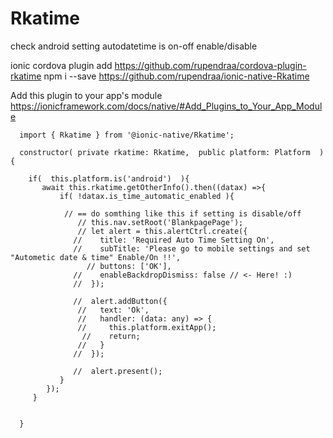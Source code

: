 # Rkatime

check android setting autodatetime is on-off enable/disable

ionic cordova plugin add https://github.com/rupendraa/cordova-plugin-rkatime
npm i --save https://github.com/rupendraa/ionic-native-Rkatime

Add this plugin to your app's module https://ionicframework.com/docs/native/#Add_Plugins_to_Your_App_Module



	  import { Rkatime } from '@ionic-native/Rkatime';

	  constructor( private rkatime: Rkatime,  public platform: Platform  ) {

		if(  this.platform.is('android')  ){
		   await this.rkatime.getOtherInfo().then((datax) =>{
			   if( !datax.is_time_automatic_enabled ){

				// == do somthing like this if setting is disable/off 
				   // this.nav.setRoot('BlankpagePage');
				   // let alert = this.alertCtrl.create({
				  //    title: 'Required Auto Time Setting On',
				  //    subTitle: 'Please go to mobile settings and set "Autometic date & time" Enable/On !!',
					 // buttons: ['OK'],
				  //    enableBackdropDismiss: false // <- Here! :)
				  //  });

				  //  alert.addButton({
				   //   text: 'Ok',
				   //   handler: (data: any) => {
				   //     this.platform.exitApp();
					//    return;
				   //   }
				  //  });

				  //  alert.present();
			   }
			});                  
		 }


	  }

